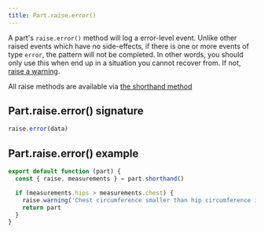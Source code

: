 ```yaml
---
title: Part.raise.error()
---
```


A part's `raise.error()` method will log a error-level event.
Unlike other raised events which have no side-effects, if there is one or more
events of type `error`, the pattern will not be completed.
In other words, you should only use this when end up in a situation
you cannot recover from.  If not, [raise a warning](/reference/api/part/raise/warning).

<Tip>

All raise methods are available via [the shorthand method](/reference/api/part/shorthand)

</Tip>

## Part.raise.error() signature

```js
raise.error(data)
```

## Part.raise.error() example

```js
export default function (part) {
  const { raise, measurements } = part.shorthand()

  if (measurements.hips > measurements.chest) {
    raise.warning('Chest circumference smaller than hip circumference is currently unsupported. Aborting.')
    return part
  } 
}
```
